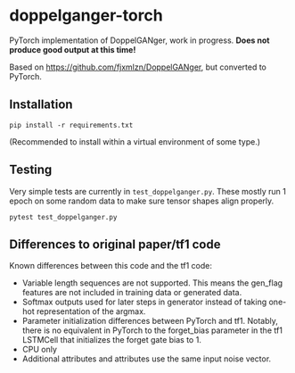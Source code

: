 # doppelganger-torch
PyTorch implementation of DoppelGANger, work in progress. **Does not produce good output at this time!**

Based on https://github.com/fjxmlzn/DoppelGANger, but converted to PyTorch.

## Installation

```
pip install -r requirements.txt
```

(Recommended to install within a virtual environment of some type.)

## Testing

Very simple tests are currently in `test_doppelganger.py`. These mostly run 1
epoch on some random data to make sure tensor shapes align properly.

```
pytest test_doppelganger.py
```

## Differences to original paper/tf1 code

Known differences between this code and the tf1 code:
* Variable length sequences are not supported. This means the gen_flag features are not included in training data or generated data.
* Softmax outputs used for later steps in generator instead of taking one-hot representation of the argmax.
* Parameter initialization differences between PyTorch and tf1. Notably, there is no equivalent in PyTorch to the forget_bias parameter in the tf1 LSTMCell that initializes the forget gate bias to 1.
* CPU only
* Additional attributes and attributes use the same input noise vector.
